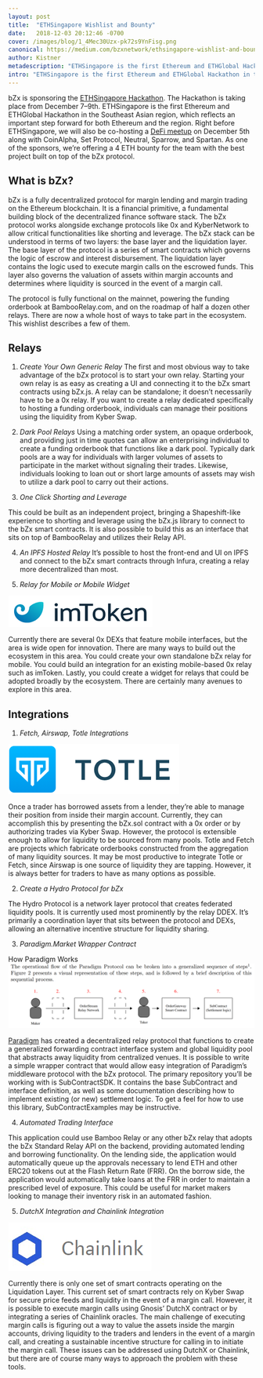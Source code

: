 ```yaml
---
layout: post
title:  "ETHSingapore Wishlist and Bounty"
date:   2018-12-03 20:12:46 -0700
cover: /images/blog/1_4Mec30Uzx-pk72s9YnFisg.png
canonical: https://medium.com/bzxnetwork/ethsingapore-wishlist-and-bounty-6d0b1b1d3ad2
author: Kistner
metadescription: "ETHSingapore is the first Ethereum and ETHGlobal Hackathon in the Southeast Asian region, which reflects an important step forward for both Ethereum and the region."
intro: "ETHSingapore is the first Ethereum and ETHGlobal Hackathon in the Southeast Asian region, which reflects an important step forward for both Ethereum and the region."
---
```

bZx is sponsoring the [ETHSingapore Hackathon](http://ethsingapore.co/). The Hackathon is taking place from December 7–9th. ETHSingapore is the first Ethereum and ETHGlobal Hackathon in the Southeast Asian region, which reflects an important step forward for both Ethereum and the region. Right before ETHSingapore, we will also be co-hosting a [DeFi meetup](https://t.co/JR5sW5Cgz2) on December 5th along with CoinAlpha, Set Protocol, Neutral, Sparrow, and Spartan. As one of the sponsors, we’re offering a 4 ETH bounty for the team with the best project built on top of the bZx protocol.

## What is bZx?

bZx is a fully decentralized protocol for margin lending and margin trading on the Ethereum blockchain. It is a financial primitive, a fundamental building block of the decentralized finance software stack. The bZx protocol works alongside exchange protocols like 0x and KyberNetwork to allow critical functionalities like shorting and leverage. The bZx stack can be understood in terms of two layers: the base layer and the liquidation layer. The base layer of the protocol is a series of smart contracts which governs the logic of escrow and interest disbursement. The liquidation layer contains the logic used to execute margin calls on the escrowed funds. This layer also governs the valuation of assets within margin accounts and determines where liquidity is sourced in the event of a margin call.

The protocol is fully functional on the mainnet, powering the funding orderbook at BambooRelay.com, and on the roadmap of half a dozen other relays. There are now a whole host of ways to take part in the ecosystem. This wishlist describes a few of them.

## Relays

1. *Create Your Own Generic Relay*
The first and most obvious way to take advantage of the bZx protocol is to start your own relay. Starting your own relay is as easy as creating a UI and connecting it to the bZx smart contracts using bZx.js. A relay can be standalone; it doesn’t necessarily have to be a 0x relay. If you want to create a relay dedicated specifically to hosting a funding orderbook, individuals can manage their positions using the liquidity from Kyber Swap.

2. *Dark Pool Relays*
Using a matching order system, an opaque orderbook, and providing just in time quotes can allow an enterprising individual to create a funding orderbook that functions like a dark pool. Typically dark pools are a way for individuals with larger volumes of assets to participate in the market without signaling their trades. Likewise, individuals looking to loan out or short large amounts of assets may wish to utilize a dark pool to carry out their actions.

3. *One Click Shorting and Leverage*

This could be built as an independent project, bringing a Shapeshift-like experience to shorting and leverage using the bZx.js library to connect to the bZx smart contracts. It is also possible to build this as an interface that sits on top of BambooRelay and utilizes their Relay API.

4. *An IPFS Hosted Relay*
It’s possible to host the front-end and UI on IPFS and connect to the bZx smart contracts through Infura, creating a relay more decentralized than most.

5. *Relay for Mobile or Mobile Widget*

![](/images/blog/0_dhefq6CuIlGFxqTF.png)

Currently there are several 0x DEXs that feature mobile interfaces, but the area is wide open for innovation. There are many ways to build out the ecosystem in this area. You could create your own standalone bZx relay for mobile. You could build an integration for an existing mobile-based 0x relay such as imToken. Lastly, you could create a widget for relays that could be adopted broadly by the ecosystem. There are certainly many avenues to explore in this area.

## Integrations

1. *Fetch, Airswap, Totle Integrations*

![](/images/blog/0_erIfkJ3NlEn3pITP.png)

Once a trader has borrowed assets from a lender, they’re able to manage their position from inside their margin account. Currently, they can accomplish this by presenting the bZx.sol contract with a 0x order or by authorizing trades via Kyber Swap. However, the protocol is extensible enough to allow for liquidity to be sourced from many pools. Totle and Fetch are projects which fabricate orderbooks constructed from the aggregation of many liquidity sources. It may be most productive to integrate Totle or Fetch, since Airswap is one source of liquidity they are tapping. However, it is always better for traders to have as many options as possible.

2. *Create a Hydro Protocol for bZx*

The Hydro Protocol is a network layer protocol that creates federated liquidity pools. It is currently used most prominently by the relay DDEX. It’s primarily a coordination layer that sits between the protocol and DEXs, allowing an alternative incentive structure for liquidity sharing.

3. *Paradigm.Market Wrapper Contract*

How Paradigm Works
![](/images/blog/0_LSKl4UNVgCNpoauA.png)

[Paradigm](http://paradigm.market/) has created a decentralized relay protocol that functions to create a generalized forwarding contract interface system and global liquidity pool that abstracts away liquidity from centralized venues. It is possible to write a simple wrapper contract that would allow easy integration of Paradigm’s middleware protocol with the bZx protocol. The primary repository you’ll be working with is SubContractSDK. It contains the base SubContract and interface definition, as well as some documentation describing how to implement existing (or new) settlement logic. To get a feel for how to use this library, SubContractExamples may be instructive.

4. *Automated Trading Interface*

This application could use Bamboo Relay or any other bZx relay that adopts the bZx Standard Relay API on the backend, providing automated lending and borrowing functionality. On the lending side, the application would automatically queue up the approvals necessary to lend ETH and other ERC20 tokens out at the Flash Return Rate (FRR). On the borrow side, the application would automatically take loans at the FRR in order to maintain a prescribed level of exposure. This could be useful for market makers looking to manage their inventory risk in an automated fashion.

5. *DutchX Integration and Chainlink Integration*

![](/images/blog/0_BeQe8zJFkZ5S_cd1.png)

Currently there is only one set of smart contracts operating on the Liquidation Layer. This current set of smart contracts rely on Kyber Swap for secure price feeds and liquidity in the event of a margin call. However, it is possible to execute margin calls using Gnosis’ DutchX contract or by integrating a series of Chainlink oracles. The main challenge of executing margin calls is figuring out a way to value the assets inside the margin accounts, driving liquidity to the traders and lenders in the event of a margin call, and creating a sustainable incentive structure for calling in to initiate the margin call. These issues can be addressed using DutchX or Chainlink, but there are of course many ways to approach the problem with these tools.
